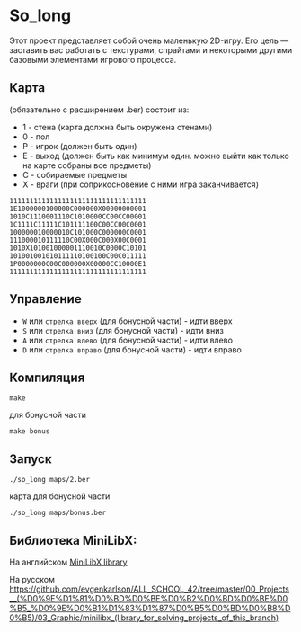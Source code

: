 So_long
=======
Этот проект представляет собой очень маленькую 2D-игру.
Его цель — заставить вас работать с текстурами, спрайтами и некоторыми другими базовыми элементами игрового процесса.

Карта
-----
(обязательно с расширением .ber) состоит из:
- 1 - стена (карта должна быть окружена стенами)
- 0 - пол
- P - игрок (должен быть один)
- E - выход (должен быть как минимум один. можно выйти как только на карте собраны все предметы)
- C - собираемые предметы
- X - враги (при соприкосновение с ними игра заканчивается)
```
1111111111111111111111111111111111
1E1000000100000C000000X00000000001
1010C1110001110C1010000CC00CC00001
1C1111C11111C101111100C00CC00C0001
100000010000010C101000C000000C0001
111000010111110C00X000C000X00C0001
1010X101001000001110010C0000C10101
101001001010111110100100C00C011111
1P0000000C00C000000X00000CC10000E1
1111111111111111111111111111111111
```
Управление
----------
- `W` или `стрелка вверх` (для бонусной части) - идти вверх
- `S` или `стрелка вниз` (для бонусной части) - идти вниз
- `A` или `стрелка влево` (для бонусной части) - идти влево
- `D` или `стрелка вправо` (для бонусной части) - идти вправо

Компиляция
----------
```
make
```
для бонусной части
```
make bonus
```
Запуск
------
```
./so_long maps/2.ber
```
карта для бонусной части
```
./so_long maps/bonus.ber
```

Библиотека MiniLibX:
-------------------

На английском [MiniLibX library](https://harm-smits.github.io/42docs/libs/minilibx "https://harm-smits.github.io/42docs/libs/minilibx")


На русском
https://github.com/evgenkarlson/ALL_SCHOOL_42/tree/master/00_Projects__(%D0%9E%D1%81%D0%BD%D0%BE%D0%B2%D0%BD%D0%BE%D0%B5_%D0%9E%D0%B1%D1%83%D1%87%D0%B5%D0%BD%D0%B8%D0%B5)/03_Graphic/minilibx_(library_for_solving_projects_of_this_branch)
